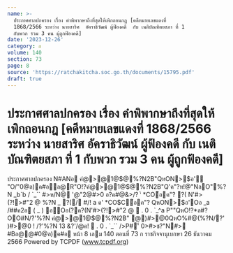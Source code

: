 ```yaml
---
name: >-
  ประกาศศาลปกครอง เรื่อง คำพิพากษาถึงที่สุดให้เพิกถอนกฎ [คดีหมายเลขแดงที่
  1868/2566 ระหว่าง นายสาริศ  อัคราธิวัฒน์ ผู้ฟ้องคดี  กับ เนติบัณฑิตยสภา ที่ 1
  กับพวก รวม 3 คน ผู้ถูกฟ้องคดี]
date: '2023-12-26'
category: ก
volume: 140
section: 73
page: 8
source: 'https://ratchakitcha.soc.go.th/documents/15795.pdf'
draft: true
---
```


# ประกาศศาลปกครอง เรื่อง คำพิพากษาถึงที่สุดให้เพิกถอนกฎ [คดีหมายเลขแดงที่ 1868/2566 ระหว่าง นายสาริศ  อัคราธิวัฒน์ ผู้ฟ้องคดี  กับ เนติบัณฑิตยสภา ที่ 1 กับพวก รวม 3 คน ผู้ถูกฟ้องคดี]

ประกาศศาลปกครอง N#ANอ คํ@>@1@$@%?N2B"QหON>$อ' "O/"0@ล)ค#อล@R"O!?คํ@>@1@$@%?N2B"Q'ค"?ห!@"NลO"%?N _b`b / `_`` #>ห/N@ '@"2@#>0 อ?ค#@&>/? '์ *CO้อค"? ?( N'#>(?!>#"2 @ %?N _ ?(/ #/! a ค' *CO$C้อค"? QหON>$อ'Oอ _a /##ค2อ ( _ ) อOอ(?ค?(N'#>(?!>#"2 @  . 0 . `_^a P""QหO!?*ล#?OO#N/?'%?N คํ@>@1@$@%?N2B" @)#>@0QหO%#@(%?N/?' )#>@0 ! /?'%?N 13 &?'/@ค!  . 0 . `_`` />P#'์ 0>#>ช?"N#> #Bล@@#0@ล)ค#อ หน้า 8 เลม 140 ตอนที่ 73 ก ราชกิจจานุเบกษา 26 ธันวาคม 2566 Powered by TCPDF (www.tcpdf.org)

